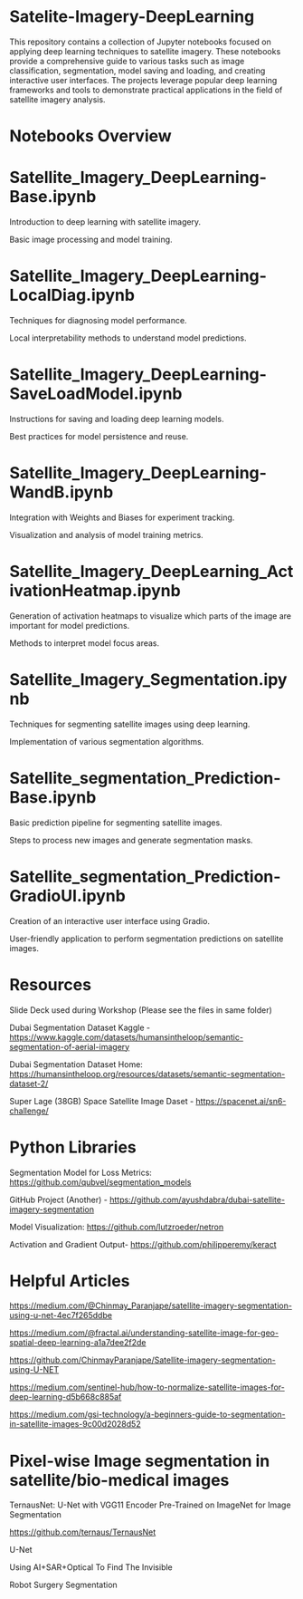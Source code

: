 # Satelite-Imagery-DeepLearning
This repository contains a collection of Jupyter notebooks focused on applying deep learning techniques to satellite imagery. These notebooks provide a comprehensive guide to various tasks such as image classification, segmentation, model saving and loading, and creating interactive user interfaces. The projects leverage popular deep learning frameworks and tools to demonstrate practical applications in the field of satellite imagery analysis.

# Notebooks Overview

# Satellite_Imagery_DeepLearning-Base.ipynb
Introduction to deep learning with satellite imagery.

Basic image processing and model training.

# Satellite_Imagery_DeepLearning-LocalDiag.ipynb
Techniques for diagnosing model performance.

Local interpretability methods to understand model predictions.

# Satellite_Imagery_DeepLearning-SaveLoadModel.ipynb
Instructions for saving and loading deep learning models.

Best practices for model persistence and reuse.

# Satellite_Imagery_DeepLearning-WandB.ipynb
Integration with Weights and Biases for experiment tracking.

Visualization and analysis of model training metrics.

# Satellite_Imagery_DeepLearning_ActivationHeatmap.ipynb
Generation of activation heatmaps to visualize which parts of the image are important for model predictions.

Methods to interpret model focus areas.

# Satellite_Imagery_Segmentation.ipynb
Techniques for segmenting satellite images using deep learning.

Implementation of various segmentation algorithms.

# Satellite_segmentation_Prediction-Base.ipynb
Basic prediction pipeline for segmenting satellite images.

Steps to process new images and generate segmentation masks.

# Satellite_segmentation_Prediction-GradioUI.ipynb

Creation of an interactive user interface using Gradio.

User-friendly application to perform segmentation predictions on satellite images.


# Resources
Slide Deck used during Workshop (Please see the files in same folder)

Dubai Segmentation Dataset Kaggle - https://www.kaggle.com/datasets/humansintheloop/semantic-segmentation-of-aerial-imagery

Dubai Segmentation Dataset Home: https://humansintheloop.org/resources/datasets/semantic-segmentation-dataset-2/

Super Lage (38GB) Space Satellite Image Daset - https://spacenet.ai/sn6-challenge/


# Python Libraries
Segmentation Model for Loss Metrics: https://github.com/qubvel/segmentation_models

GitHub Project (Another) - https://github.com/ayushdabra/dubai-satellite-imagery-segmentation

Model Visualization: https://github.com/lutzroeder/netron

Activation and Gradient Output- https://github.com/philipperemy/keract


# Helpful Articles
https://medium.com/@Chinmay_Paranjape/satellite-imagery-segmentation-using-u-net-4ec7f265ddbe

https://medium.com/@fractal.ai/understanding-satellite-image-for-geo-spatial-deep-learning-a1a7dee2f2de

https://github.com/ChinmayParanjape/Satellite-imagery-segmentation-using-U-NET

https://medium.com/sentinel-hub/how-to-normalize-satellite-images-for-deep-learning-d5b668c885af

https://medium.com/gsi-technology/a-beginners-guide-to-segmentation-in-satellite-images-9c00d2028d52


# Pixel-wise Image segmentation in satellite/bio-medical images
TernausNet: U-Net with VGG11 Encoder Pre-Trained on ImageNet for Image Segmentation

https://github.com/ternaus/TernausNet

U-Net

Using AI+SAR+Optical To Find The Invisible

Robot Surgery Segmentation
